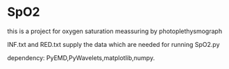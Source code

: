 # SpO2
this is a project for oxygen saturation meassuring by photoplethysmograph

INF.txt and RED.txt supply the data which are needed for running SpO2.py

dependency: PyEMD,PyWavelets,matplotlib,numpy.
